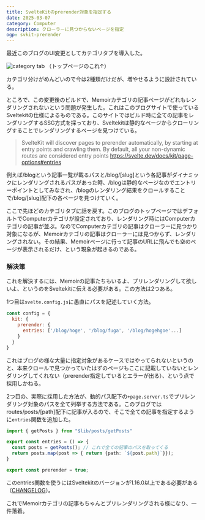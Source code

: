 ```yaml
---
title: SvelteKitのprerender対象を指定する
date: 2025-03-07
category: Computer
description: クローラーに見つからないページを指定
ogp: svkit-prerender
---
```


最近このブログのUI変更としてカテゴリタブを導入した。

![category tab](/media/blog-category-tab.png)
（トップページのこれ↑）

カテゴリ分けがめんどいので今は2種類だけだが、増やせるように設計されている。

ところで、この変更後のビルドで、Memoirカテゴリの記事ページがどれもレンダリングされないという問題が発生した。これはこのブログサイトで使っているSveltekitの仕様によるものである。このサイトではビルド時に全ての記事をレンダリングするSSG方式を採っており、Sveltekitは静的なページからクローリングすることでレンダリングするページを見つけている。
>SvelteKit will discover pages to prerender automatically, by starting at entry points and crawling them. By default, all your non-dynamic routes are considered entry points
> https://svelte.dev/docs/kit/page-options#entries

例えば/blogという記事一覧が載るパスと/blog/[slug]という各記事がダイナミックにレンダリングされるパスがあった時、/blogは静的なページなのでエントリーポイントとしてみなされ、/blogのレンダリング結果をクロールすることで/blog/[slug]配下の各ページを見つけていく。

ここで先ほどのカテゴリタブに話を戻す。このブログのトップページではデフォルトでComputerカテゴリが設定されており、レンダリング時にはComputerカテゴリの記事が並ぶ。なのでComputerカテゴリの記事はクローラーに見つかり対象になるが、Memoirカテゴリの記事はクローラーには見つからず、レンダリングされない。その結果、Memoirページに行って記事のURLに飛んでも空のページが表示されるだけ、という現象が起きるのである。

### 解決策
これを解決するには、Memoirの記事たちもいるよ、プリレンダリングして欲しいよ、というのをSveltekitに伝える必要がある。この方法は2つある。

1つ目は`svelte.config.js`に愚直にパスを記述していく方法。
```js
const config = {
  kit: {
    prerender: {
      entries: ['/blog/hoge', '/blog/fuga', '/blog/hogehgoe'...]
    }
  }
}
```
これはブログの様な大量に指定対象があるケースではやってられないというのと、本来クロールで見つかっていたはずのページもここに記載していないとレンダリングしてくれない（prerender指定しているとエラーが出る）、という点で採用しかねる。

2つ目の、実際に採用した方法が、動的パス配下の`+page.server.ts`でプリレンダリング対象のパスを全て列挙する方法である。このブログではroutes/posts/[path]配下に記事が入るので、そこで全ての記事を指定するように`entries`関数を追加した。
```ts
import { getPosts } from "$lib/posts/getPosts"

export const entries = () => {
  const posts = getPosts(); // これで全ての記事のパスを取ってくる
  return posts.map(post => { return {path: `${post.path}`}});
}

export const prerender = true;
```
このentries関数を使うにはSveltekitのバージョンが1.16.0以上である必要がある（[CHANGELOG](https://github.com/sveltejs/kit/blob/main/packages/kit/CHANGELOG.md)）。

これでMemoirカテゴリの記事もちゃんとプリレンダリングされる様になり、一件落着。
